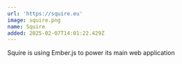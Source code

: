 ```yaml
---
url: 'https://squire.eu'
image: squire.png
name: Squire
added: 2025-02-07T14:01:22.429Z
---
```

Squire is using Ember.js to power its main web application

